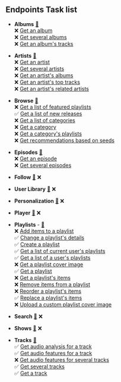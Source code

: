 
## Endpoints Task list
  
- **Albums** [🔗](https://developer.spotify.com/documentation/web-api/reference/albums/)  
    ❌ [Get an album](https://developer.spotify.com/documentation/web-api/reference/albums/get-album/)  
    ❌ [Get several albums](https://developer.spotify.com/documentation/web-api/reference/albums/get-several-albums/)  
    ❌ [Get an album's tracks](https://developer.spotify.com/documentation/web-api/reference/albums/get-albums-tracks/)  

- **Artists** [🔗](https://developer.spotify.com/documentation/web-api/reference/artists/)  
    ❌ [Get an artist](https://developer.spotify.com/documentation/web-api/reference/artists/get-artist/)  
    ❌ [Get several artists](https://developer.spotify.com/documentation/web-api/reference/artists/get-several-artists/)  
    ❌ [Get an artist's albums](https://developer.spotify.com/documentation/web-api/reference/artists/get-artists-albums/)  
    ❌ [Get an artist's top tracks](https://developer.spotify.com/documentation/web-api/reference/artists/get-artists-albums/)  
    ❌ [Get an artist's related artists](https://developer.spotify.com/documentation/web-api/reference/artists/get-related-artists/)  

- **Browse** [🔗](https://developer.spotify.com/documentation/web-api/reference/browse/)  
    ❌ [Get a list of featured playlists](https://developer.spotify.com/documentation/web-api/reference/browse/get-list-featured-playlists/)  
    ✅ [Get a list of new releases](https://developer.spotify.com/documentation/web-api/reference/browse/get-list-new-releases/)  
    ❌ [Get a list of categories](https://developer.spotify.com/documentation/web-api/reference/browse/get-list-categories/)  
    ❌ [Get a category](https://developer.spotify.com/documentation/web-api/reference/browse/get-category/)  
    ❌ [Get a category's playlists](https://developer.spotify.com/documentation/web-api/reference/browse/get-categorys-playlists/)  
    ❌ [Get recommendations based on seeds](https://developer.spotify.com/documentation/web-api/reference/browse/get-recommendations/)  

- **Episodes** [🔗](https://developer.spotify.com/documentation/web-api/reference/episodes/)  
    ❌ [Get an episode](https://developer.spotify.com/documentation/web-api/reference/episodes/get-an-episode/)  
    ❌ [Get several episodes](https://developer.spotify.com/documentation/web-api/reference/episodes/get-several-episodes/)  

- **Follow** [🔗](https://developer.spotify.com/documentation/web-api/reference/follow/) ❌

- **User Library** [🔗](https://developer.spotify.com/documentation/web-api/reference/library/) ❌

- **Personalization** [🔗](https://developer.spotify.com/documentation/web-api/reference/personalization/) ❌

- **Player** [🔗](https://developer.spotify.com/documentation/web-api/reference/player/) ❌

- **Playlists** - [🔗](https://developer.spotify.com/documentation/web-api/reference/playlists/)  
    ❌ [Add items to a playlist](https://developer.spotify.com/documentation/web-api/reference/playlists/add-tracks-to-playlist/)   
    ✅ [Change a playlist's details](https://developer.spotify.com/documentation/web-api/reference/playlists/change-playlist-details/)  
    ✅ [Create a playlist](https://developer.spotify.com/documentation/web-api/reference/playlists/create-playlist/)  
    ✅ [Get a list of current user's playlists](https://developer.spotify.com/documentation/web-api/reference/playlists/get-a-list-of-current-users-playlists/)  
    ✅ [Get a list of a user's playlists](https://developer.spotify.com/documentation/web-api/reference/playlists/get-list-users-playlists/)  
    ❌ [Get a playlist cover image](https://developer.spotify.com/documentation/web-api/reference/playlists/get-playlist-cover/)  
    ✅ [Get a playlist](https://developer.spotify.com/documentation/web-api/reference/playlists/get-playlist/)  
    ❌ [Get a playlist's items](https://developer.spotify.com/documentation/web-api/reference/playlists/get-playlists-tracks/)  
    ❌ [Remove items from a playlist](https://developer.spotify.com/documentation/web-api/reference/playlists/remove-tracks-playlist/)  
    ❌ [Reorder a playlist's items](https://developer.spotify.com/documentation/web-api/reference/playlists/reorder-playlists-tracks/)  
    ✅ [Replace a playlist's items](https://developer.spotify.com/documentation/web-api/reference/playlists/replace-playlists-tracks/)  
    ❌ [Upload a custom playlist cover image](https://developer.spotify.com/documentation/web-api/reference/playlists/upload-custom-playlist-cover/)  

- **Search** [🔗](https://developer.spotify.com/documentation/web-api/reference/search/search/) ❌

- **Shows** [🔗](https://developer.spotify.com/documentation/web-api/reference/shows/) ❌

- **Tracks** [🔗](https://developer.spotify.com/documentation/web-api/reference/tracks/)  
   ✅ [Get audio analysis for a track](https://developer.spotify.com/documentation/web-api/reference/tracks/get-audio-analysis/)  
   ✅ [Get audio features for a track](https://developer.spotify.com/documentation/web-api/reference/tracks/get-audio-features/)  
   ❌ [Get audio features for several tracks](https://developer.spotify.com/documentation/web-api/reference/tracks/get-several-audio-features/)  
   ✅ [Get several tracks](https://developer.spotify.com/documentation/web-api/reference/tracks/get-several-tracks/)  
   ✅ [Get a track](https://developer.spotify.com/documentation/web-api/reference/tracks/get-track/)  
